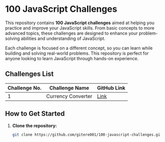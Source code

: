 # 100 JavaScript Challenges

This repository contains **100 JavaScript challenges** aimed at helping you practice and improve your JavaScript skills. From basic concepts to more advanced topics, these challenges are designed to enhance your problem-solving abilities and understanding of JavaScript.

Each challenge is focused on a different concept, so you can learn while building and solving real-world problems. This repository is perfect for anyone looking to learn JavaScript through hands-on experience.

## Challenges List

| Challenge No. | Challenge Name          | GitHub Link                                           |
|---------------|-------------------------|-------------------------------------------------------|
| 1             | Currency Converter      | [Link]() |


## How to Get Started

1. **Clone the repository:**
   ```bash
   git clone https://github.com/gitere001/100-javascript-challenges.git
